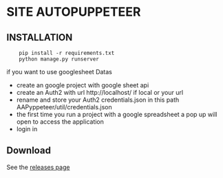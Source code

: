 # SITE AUTOPUPPETEER

## INSTALLATION
```
    pip install -r requirements.txt
    python manage.py runserver
```

if you want to use googlesheet Datas
- create an google project with google sheet api
- create an Auth2 with url http://localhost/ if local or your url
- rename and store your Auth2 credentials.json  in this path AAPyppeteer/util/credentials.json
- the first time you run a project with a google spreadsheet a pop up will open to access the application
- login in 


## Download
See the [releases page](https://github.com/gquesnot/Site_AutoPyppeteer/releases) 

